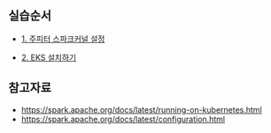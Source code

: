 


## 실습순서 ##

* [1. 주피터 스파크커널 설정](https://github.com/gnosia93/spark-on-eks/blob/main/jupyter-scala-spark-setup.md)

* [2. EKS 설치하기](https://github.com/gnosia93/spark-on-eks/blob/main/install-eks.md)


## 참고자료 ##

*  https://spark.apache.org/docs/latest/running-on-kubernetes.html
*  https://spark.apache.org/docs/latest/configuration.html
